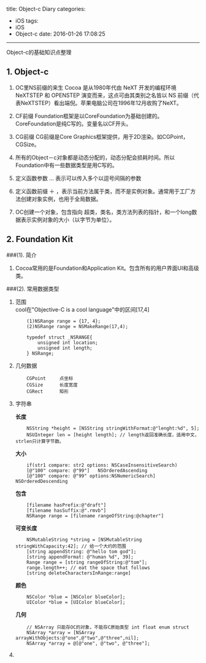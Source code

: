 title: Object-c Diary
categories:
  - iOS
tags:
  - iOS
  - Object-c
date: 2016-01-26 17:08:25
---
Object-c的基础知识点整理

## 1. Object-c

1. OC里NS前缀的来生
Cocoa 是从1980年代由 NeXT 开发的编程环境 NeXTSTEP 和 OPENSTEP 演变而来，这点可由其类别之名皆以 NS 前缀（代表NeXTSTEP）看出端倪。苹果电脑公司在1996年12月收购了NeXT。  

2. CF前缀
Foundation框架是以CoreFoundation为基础创建的。CoreFoundation是纯C写的。变量名以CF开头。  

3. CG前缀
CG前缀是Core Graphics框架提供，用于2D渲染。如CGPoint，CGSize。  

4. 所有的Object－c对象都是动态分配的，动态分配会损耗时间。所以Foundation中有一些数据类型是用C写的。  

5. 定义函数参数 ... 表示可以传入多个以逗号间隔的参数  

6. 定义函数前缀 ＋ ，表示当前方法属于类，而不是实例对象。通常用于工厂方法创建对象实例，也用于全局数据。 

7. OC创建一个对象，包含指向 超类，类名，类方法列表的指针，和一个long数据表示实例对象的大小（以字节为单位）。


## 2. Foundation Kit
###(1). 简介

1. Cocoa常用的是Foundation和Application Kit。包含所有的用户界面UI和高级类。

###(2). 常用数据类型

1. 范围    
	cool在"Objective-C is a cool language"中的区间[17,4]
	
	```
		(1)NSRange range = {17, 4};    
		(2)NSRange range = NSMakeRange(17,4);     

		typedef struct _NSRANGE{
			unsigned int location;
			unsigned int length;
		} NSRange;
    ```
2. 几何数据

	```
		CGPoint 	点坐标
		CGSize		长度宽度
		CGRect		矩形
	```
3. 字符串

	**长度**

	```
		NSString *height = [NSString stringWithFormat:@"lenght:%d", 5];
		NSUInteger len = [height length]; // length返回准确长度，适用中文，strlen只计算字节数。	
	```
	**大小**
	
	```
		if(str1 compare: str2 options: NSCaseInsensitiveSearch)
		[@"100" compare: @"99"]   NSOrderedAscending
		[@"100" compare: @"99" options:NSNumericSearch]  NSOrderedDescending
	```
	**包含**
	
	```
		[filename hasPrefix:@"draft"]
		[filename hasSuffix:@".rmvb"]
		NSRange range = [filename rangeOfString:@chapter"]
	```
	**可变长度**
	
	```
		NSMutableString *string = [NSMutableString stringWithCapacity:42]; // 给一个大约的范围
		[string appendString: @"hello tom god"];
		[string appendFormat: @"human %d", 39];
		Range range = [string rangeOfString:@"tom"];
		range.length++; // eat the space that follows
		[string deleteCharactersInRange:range]
	```
	**颜色**
	
	```
		NSColor *blue = [NSColor blueColor];
		UIColor *blue = [UIColor blueColor];
	```
	**几何**

	```
		// NSArray 只能存OC的对象，不能存C原始类型 int float enum struct
		NSArray *array = [NSArray arrayWithObjects:@"one",@"two",@"three",nil];
		NSArray *array = @[@"one", @"two", @"three"];
	```
4. 